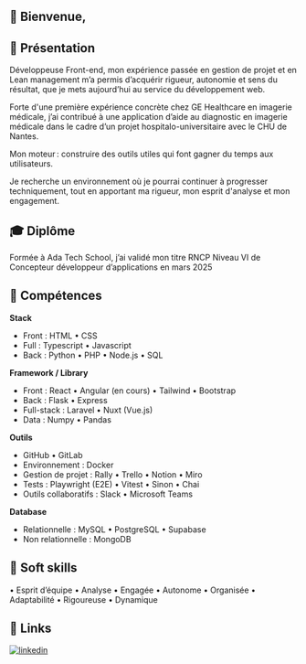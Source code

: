 ## 👋 Bienvenue,

## 💬 Présentation
Développeuse Front-end, mon expérience passée en gestion de projet et en Lean management m’a permis d’acquérir rigueur, autonomie et sens du résultat, que je mets aujourd’hui au service du développement web. 

Forte d'une première expérience concrète chez GE Healthcare en imagerie médicale, j’ai contribué à une application d’aide au diagnostic en imagerie médicale dans le cadre d’un projet hospitalo-universitaire avec le CHU de Nantes.

Mon moteur : construire des outils utiles qui font gagner du temps aux utilisateurs.

Je recherche un environnement où je pourrai continuer à progresser techniquement, tout en apportant ma rigueur, mon esprit d'analyse et mon engagement.

## 🎓 Diplôme
Formée à Ada Tech School, j’ai validé mon titre RNCP Niveau VI de Concepteur développeur d’applications en mars 2025

## 🧮 Compétences

**Stack**
- Front : HTML • CSS 
- Full : Typescript • Javascript
- Back : Python • PHP • Node.js • SQL

**Framework / Library**
-	Front : React •	Angular (en cours) • Tailwind • Bootstrap
- Back : Flask • Express
-	Full-stack : Laravel • Nuxt (Vue.js)
- Data : Numpy • Pandas

**Outils**
-	GitHub • GitLab
- Environnement : Docker
- Gestion de projet : Rally • Trello • Notion • Miro
- Tests : Playwright (E2E) • Vitest • Sinon • Chai
- Outils collaboratifs : Slack • Microsoft Teams

**Database**
-	Relationnelle : MySQL •	PostgreSQL • Supabase
-	Non relationnelle : MongoDB


## 🧩 Soft skills
•	Esprit d’équipe
•	Analyse
•	Engagée 
•	Autonome
•	Organisée
•	Adaptabilité
•	Rigoureuse
•	Dynamique  

## 🔗 Links
[![linkedin](https://img.shields.io/badge/linkedin-0A66C2?style=for-the-badge&logo=linkedin&logoColor=white)](https://www.linkedin.com/in/ghislaine-aybram/)

<!---
GhislaineAybram/GhislaineAybram is a ✨ special ✨ repository because its `README.md` (this file) appears on your GitHub profile.
You can click the Preview link to take a look at your changes.
--->  
